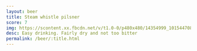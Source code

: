 ```yaml
---
layout: beer
title: Steam whistle pilsner
score: 7
img: https://scontent.xx.fbcdn.net/v/t1.0-0/p480x480/14354999_10154470819568745_6410883825021001969_n.jpg?oh=0c2fc7733312b077c566285048f89442&oe=58DB452A
desc: Easy drinking. Fairly dry and not too bitter
permalink: /beer/:title.html
---
```

